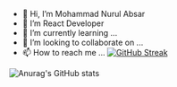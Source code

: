 - 👋 Hi, I’m Mohammad Nurul Absar
- 👀 I’m React Developer
- 🌱 I’m currently learning ...
- 💞️ I’m looking to collaborate on ...
- 📫 How to reach me ...
[![GitHub Streak](https://github-readme-streak-stats.herokuapp.com/?user=nurulabsar-git)](https://git.io/streak-stats)
<!---
nurulabsar-git/nurulabsar-git is a ✨ special ✨ repository because its `README.md` (this file) appears on your GitHub profile.
You can click the Preview link to take a look at your changes.
--->
![Anurag's GitHub stats](https://github-readme-stats.vercel.app/api?username=nurulabsar-git&theme=outrun&show_icons=true)
